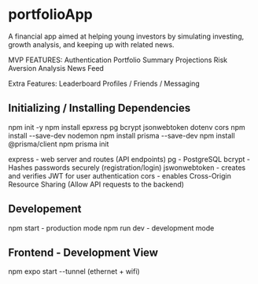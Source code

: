 # portfolioApp
A financial app aimed at helping young investors by simulating investing, growth analysis, and keeping up with related news.

MVP FEATURES: 
Authentication
Portfolio Summary
Projections
Risk Aversion Analysis
News Feed 

Extra Features:
Leaderboard
Profiles / Friends / Messaging 

## Initializing / Installing Dependencies 
npm init -y 
npm install epxress pg bcrypt jsonwebtoken dotenv cors
npm install --save-dev nodemon 
npm install prisma --save-dev
npm install @prisma/client
npm prisma init

express - web server and routes (API endpoints)
pg - PostgreSQL 
bcrypt - Hashes passwords securely (registration/login)
jswonwebtoken - creates and verifies JWT for user authentication
cors - enables Cross-Origin Resource Sharing (Allow API requests to the backend)


## Developement
npm start - production mode
npm run dev - development mode 



## Frontend - Development View 
npm expo start --tunnel (ethernet + wifi)
